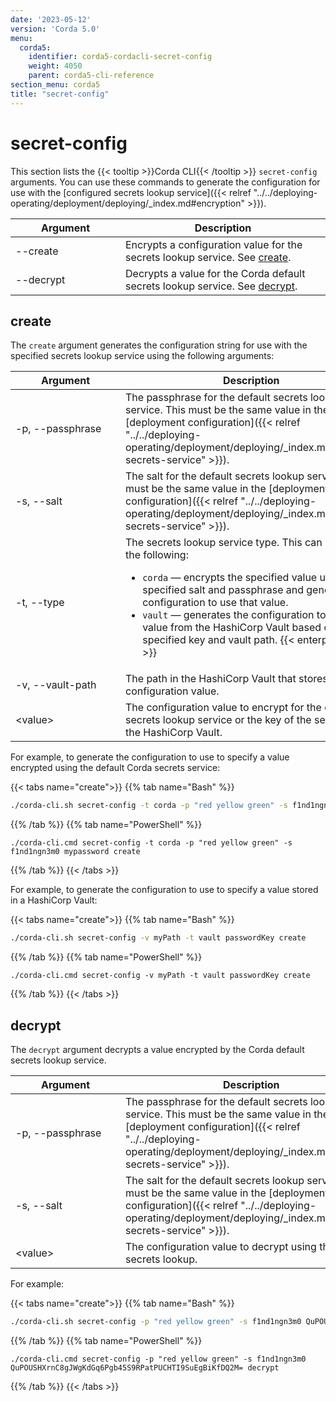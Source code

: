 ```yaml
---
date: '2023-05-12'
version: 'Corda 5.0'
menu:
  corda5:
    identifier: corda5-cordacli-secret-config
    weight: 4050
    parent: corda5-cli-reference
section_menu: corda5
title: "secret-config"
---
```


# secret-config

This section lists the {{< tooltip >}}Corda CLI{{< /tooltip >}} `secret-config` arguments. You can use these commands to generate the configuration for use with the [configured secrets lookup service]({{< relref "../../deploying-operating/deployment/deploying/_index.md#encryption" >}}).

| <div style="width:160px">Argument</div> | Description                                                                             |
| --------------------------------------- | --------------------------------------------------------------------------------------- |
| \-\-create                              | Encrypts a configuration value for the secrets lookup service. See [create](#create).   |
| \-\-decrypt                             | Decrypts a value for the Corda default secrets lookup service. See [decrypt](#decrypt). |

## create

The `create` argument generates the configuration string for use with the specified secrets lookup service using the following arguments:

| <div style="width:160px">Argument</div> | Description                                                                                                                                                                                                                                                                                                                                                                      |
| --------------------------------------- | -------------------------------------------------------------------------------------------------------------------------------------------------------------------------------------------------------------------------------------------------------------------------------------------------------------------------------------------------------------------------------- |
| \-p, \-\-passphrase                     | The passphrase for the default secrets lookup service. This must be the same value in the [deployment configuration]({{< relref "../../deploying-operating/deployment/deploying/_index.md#default-secrets-service" >}}).                                                                                                                                                                 |
| \-s, \-\-salt                           | The salt for the default secrets lookup service. This must be the same value in the [deployment configuration]({{< relref "../../deploying-operating/deployment/deploying/_index.md#default-secrets-service" >}}).                                                                                                                                                                       |
| \-t, \-\-type                           | The secrets lookup service type. This can be one of the following: <ul><li>`corda` — encrypts the specified value using the specified salt and passphrase and generates the configuration to use that value.</li><li>`vault` —  generates the configuration to use a value from the HashiCorp Vault based on the specified key and vault path. {{< enterprise-icon >}}</li></ul> |
| \-v, \-\-vault-path                     | The path in the HashiCorp Vault that stores the configuration value.                                                                                                                                                                                                                                                                                                             |
| \<value\>                                 | The configuration value to encrypt for the default secrets lookup service or the key of the secret for the HashiCorp Vault.                                                                                                                                                                                                                                                      |

For example, to generate the configuration to use to specify a value encrypted using the default Corda secrets service:

   {{< tabs name="create">}}
   {{% tab name="Bash" %}}
   ```sh
   ./corda-cli.sh secret-config -t corda -p "red yellow green" -s f1nd1ngn3m0 mypassword create
   ```
   {{% /tab %}}
   {{% tab name="PowerShell" %}}
   ```shell
   ./corda-cli.cmd secret-config -t corda -p "red yellow green" -s f1nd1ngn3m0 mypassword create
   ```
   {{% /tab %}}
   {{< /tabs >}}

For example, to generate the configuration to use to specify a value stored in a HashiCorp Vault:

   {{< tabs name="create">}}
   {{% tab name="Bash" %}}
   ```sh
   ./corda-cli.sh secret-config -v myPath -t vault passwordKey create
   ```
   {{% /tab %}}
   {{% tab name="PowerShell" %}}
   ```shell
   ./corda-cli.cmd secret-config -v myPath -t vault passwordKey create
   ```
   {{% /tab %}}
   {{< /tabs >}}

## decrypt

The `decrypt` argument decrypts a value encrypted by the Corda default secrets lookup service.

| <div style="width:160px">Argument</div> | Description                                                                                                                                                                                                      |
| --------------------------------------- | ---------------------------------------------------------------------------------------------------------------------------------------------------------------------------------------------------------------- |
| \-p, \-\-passphrase                     | The passphrase for the default secrets lookup service. This must be the same value in the [deployment configuration]({{< relref "../../deploying-operating/deployment/deploying/_index.md#default-secrets-service" >}}). |
| \-s, \-\-salt                           | The salt for the default secrets lookup service. This must be the same value in the [deployment configuration]({{< relref "../../deploying-operating/deployment/deploying/_index.md#default-secrets-service" >}}).       |
| \<value\>                                 | The configuration value to decrypt using the default secrets lookup.                                                                                      |

For example:

   {{< tabs name="create">}}
   {{% tab name="Bash" %}}
   ```sh
   ./corda-cli.sh secret-config -p "red yellow green" -s f1nd1ngn3m0 QuPOUSHXrnC8gJWgKdGq6Pgb45S9RPatPUCHTI9SuEgBiKfDQ2M= decrypt
   ```
   {{% /tab %}}
   {{% tab name="PowerShell" %}}
   ```shell
   ./corda-cli.cmd secret-config -p "red yellow green" -s f1nd1ngn3m0 QuPOUSHXrnC8gJWgKdGq6Pgb45S9RPatPUCHTI9SuEgBiKfDQ2M= decrypt
   ```
   {{% /tab %}}
   {{< /tabs >}}
